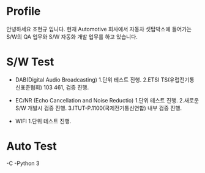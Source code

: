 # Profile
안녕하세요 조현규 입니다.
현재 Automotive 회사에서 자동차 셋탑박스에 들어가는 S/W의 QA 업무와 S/W 자동화 개발 업무를 하고 있습니다.



# S/W Test
- DAB(Digital Audio Broadcasting)
 1.단위 테스트 진행. 
 2.ETSI TS(유럽전기통신표준협회) 103 461, 검증 진행.
 
 
- EC/NR (Echo Cancellation and Noise Reductio)
 1.단위 테스트 진행.
 2.새로운 S/W 개발시 검증 진행.
 3.ITUT-P.1100(국제전기통신연합) 내부 검증 진행.
 
 
- WIFI
 1.단위 테스트 진행.




# Auto Test
-C 
-Python 3
